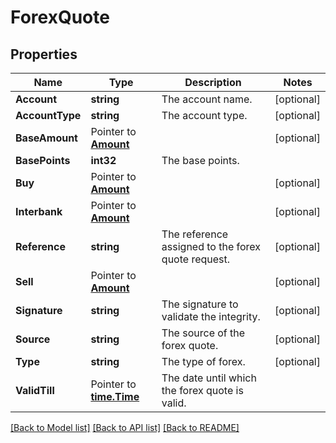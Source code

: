 # ForexQuote

## Properties

Name | Type | Description | Notes
------------ | ------------- | ------------- | -------------
**Account** | **string** | The account name. | [optional] 
**AccountType** | **string** | The account type. | [optional] 
**BaseAmount** |  Pointer to [**Amount**](Amount.md) |  | [optional] 
**BasePoints** | **int32** | The base points. | 
**Buy** |  Pointer to [**Amount**](Amount.md) |  | [optional] 
**Interbank** |  Pointer to [**Amount**](Amount.md) |  | [optional] 
**Reference** | **string** | The reference assigned to the forex quote request. | [optional] 
**Sell** |  Pointer to [**Amount**](Amount.md) |  | [optional] 
**Signature** | **string** | The signature to validate the integrity. | [optional] 
**Source** | **string** | The source of the forex quote. | [optional] 
**Type** | **string** | The type of forex. | [optional] 
**ValidTill** |  Pointer to [**time.Time**](time.Time.md) | The date until which the forex quote is valid. | 

[[Back to Model list]](../README.md#documentation-for-models) [[Back to API list]](../README.md#documentation-for-api-endpoints) [[Back to README]](../README.md)


